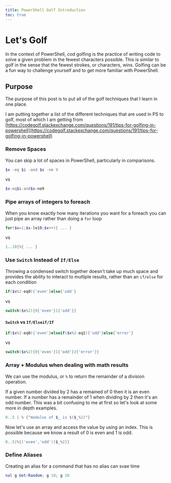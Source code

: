 ```yaml
---
title: PowerShell Golf Introduction
toc: true
---
```


# Let's Golf

In the context of PowerShell, cod golfing is the practice of writing code to solve a given problem in the fewest characters possible. This is similar to golf in the sense that the fewest strokes, or characters, wins. Golfing can be a fun way to challenge yourself and to get more familiar with PowerShell.

## Purpose

The purpose of this post is to put all of the golf techniques that I learn in one place.

I am putting together a list of the different techniques that are used in PS to golf, most of which I am getting from [https://codegolf.stackexchange.com/questions/191/tips-for-golfing-in-powershell](https://codegolf.stackexchange.com/questions/191/tips-for-golfing-in-powershell)

### Remove Spaces

You can skip a lot of spaces in PowerShell, particularly in comparisons.

```powershell
$x -eq $i -and $x -ne 9
```

vs

```powershell
$x-eq$i-and$x-ne9
```

### Pipe arrays of integers to foreach

When you know exactly how many iterations you want for a foreach you can just pipe an array rather than doing a `for` loop

```powershell
for($x=1;$x-le10;$x++){ ... }
```

vs

```powershell
1..10|%{ ... }
```

### Use `Switch` Instead of `If/Else`

Throwing a condensed switch together doesn't take up much space and provides the ability to interact to multiple results, rather than an `if/else` for each condition

```powershell
if($x%2-eq0){'even'}else{'odd'}
```

vs

```powershell
switch($x%2){0{'even'}1{'odd'}}
```

#### `Switch` vs `If/Elseif/If`

```powershell
if($x%2-eq0){'even'}elseif($x%2-eq1){'odd'}else{'error'}
```

vs

```powershell
switch($x%2){0{'even'}1{'odd'}2{'error'}}
```

### Array + Modulus when dealing with math results

We can use  the modulus, or `%` to return the remainder of a division operation.

If a given number divided by 2 has a remained of 0 then it is an even number. If a number has a remainder of 1 when dividing by 2 then it's an odd number. This was a bit confusing to me at first so let's look at some more in depth examples.

```powershell
0..5 | % {"modulus of $_ is $($_%2)"}
```

Now let's use an array and access the value by using an index. This is possible because we know a result of 0 is even and 1 is odd.

```powershell
0..5|%{('even','odd')[$_%2]}
```

### Define Aliases

Creating an alias for a command that has no alias can svae time

```powershell
nal g Get-Random; g 10; g 10
```